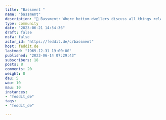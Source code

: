 ```yaml
---
title: "Bassment " 
name: "bassment"
description: "🏡 Bassment: Where bottom dwellers discuss all things related to the lower end 🎸"
type: community
date: "2023-06-21 14:54:36"
draft: false
nsfw: false
actor_id: "https://feddit.de/c/bassment"
host: feddit.de
lastmod: "1969-12-31 19:00:00"
published: "2023-06-14 07:29:43"
subscribers: 18
posts: 8
comments: 20
weight: 8
dau: 5
wau: 10
mau: 10
instances:
- "feddit_de"
tags: 
- "feddit_de"

---
```

